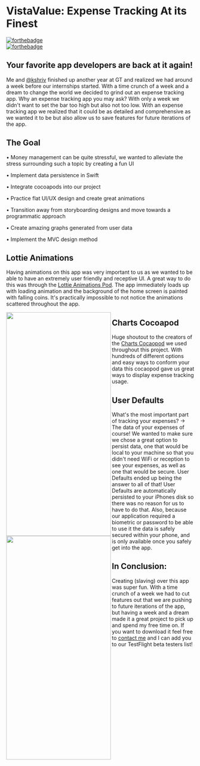 # VistaValue: Expense Tracking At its Finest
[![forthebadge](http://forthebadge.com/images/badges/made-with-swift.svg)](http://forthebadge.com)	
[![forthebadge](http://forthebadge.com/images/badges/built-with-love.svg)](http://forthebadge.com)

## Your favorite app developers are back at it again!
Me and [@kshriv](https://github.com/kshriv) finished up another year at GT and realized we had around a week before our internships started. With a time crunch of a week and a dream to change the world we decided to grind out an expense tracking app. Why an expense tracking app you may ask? With only a week we didn't want to set the bar too high but also not too low. With an expense tracking app we realized that it could be as detailed and comprehensive as we wanted it to be but also allow us to save features for future iterations of the app. 

## The Goal

• Money management can be quite stressful, we wanted to alleviate the stress surrounding such a topic by creating a fun UI

• Implement data persistence in Swift

• Integrate cocoapods into our project

• Practice flat UI/UX design and create great animations

• Transition away from storyboarding designs and move towards a programmatic approach

• Create amazing graphs generated from user data

• Implement the MVC design method



## Lottie Animations
Having animations on this app was very important to us as we wanted to be able to have an extremely user friendly and receptive UI. A great way to do this was through the [Lottie Animations Pod](https://lottiefiles.com/). The app immediately loads up with loading animation and the background of the home screen is painted with falling coins. It's practically impossible to not notice the animations scattered throughout the app.  

<img src="https://media.giphy.com/media/Y1wUJdoH62pOZ6E4N7/giphy.gif" width="280" height="600" img align="left">
<img src="https://media.giphy.com/media/Rk2Q2FSCppPeuIMm1g/giphy.gif" width="280" height="600" img align="left">




## Charts Cocoapod
Huge shoutout to the creators of the [Charts Cocaopod](https://cocoapods.org/pods/charts) we used throughout this project. With hundreds of different options and easy ways to conform your data this cocaopod gave us great ways to display expense tracking usage.

## User Defaults
What's the most important part of tracking your expenses? -> The data of your expenses of course! We wanted to make sure we chose a great option to persist data, one that would be local to your machine so that you didn't need WiFi or reception to see your expenses, as well as one that would be secure. User Defaults ended up being the answer to all of that! User Defaults are automatically persisted to your iPhones disk so there was no reason for us to have to do that. Also, because our application required a biometric or password to be able to use it the data is safely secured within your phone, and is only available once you safely get into the app.

 
## In Conclusion:
Creating (slaving) over this app was super fun. With a time crunch of a week we had to cut features out that we are pushing to future iterations of the app, but having a week and a dream made it a great project to pick up and spend my free time on. If you want to download it feel free to [contact me](https://github.com/thearijain/Resume/blob/master/Resume_AriJain.pdf) and I can add you to our TestFlight beta testers list!
